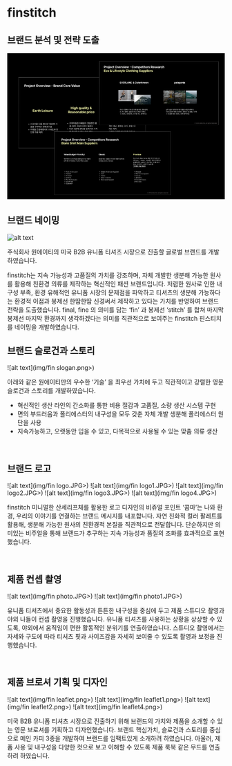 # finstitch

## 브랜드 분석 및 전략  도출

![alt text](img/fin1.png/)

## 브랜드 네이밍

![alt text](img/finstitchname2png)

주식회사 원에이티의 미국 B2B 유니폼 티셔츠 시장으로 진출할 글로벌 브랜드<finstitch>를 개발하였습니다.

finstitch는 지속 가능성과 고품질의 가치를 강조하며, 자체 개발한 생분해 가능한 원사를 활용해 친환경 의류를 제작하는 혁신적인 패션 브랜드입니다. 저렴한 원사로 인한 내구성 부족, 환경 유해적인 유니폼 시장의 문제점을 파악하고  티셔츠의 생분해 가능하다는 환경적 이점과  봉제선 한땀한땀 신경써서 제작하고 있다는 가치를 반영하여 브랜드 전략을 도출했습니다. final, fine 의 의미를 담는 ‘fin’ 과 봉제선 ‘stitch’ 를 합쳐 마지막 봉제선 마지막 환경까지 생각하겠다는 의미를 직관적으로 보여주는 finstitch 핀스티치를 네이밍을 개발하였습니다.   

## 브랜드 슬로건과 스토리

![alt text](img/fin slogan.png>)

아래와 같은 원에이티만의 우수한 ‘기술’ 을 최우선 가치에 두고 직관적이고 강렬한 영문 슬로건과 스토리를 개발하였습니다. 

- 혁신적인 생산 라인의 간소화를 통한 비용 절감과 고품질, 소량 생산 시스템 구현
- 면의 부드러움과 폴리에스터의 내구성을 모두 갖춘 자체 개발 생분해 폴리에스터 원단을 사용
- 지속가능하고, 오랫동안 입을 수 있고, 다목적으로 사용될 수 있는 맞춤 의류 생산

<br/>

## 브랜드 로고

![alt text](img/fin logo.JPG>)
![alt text](img/fin logo1.JPG>)
![alt text](img/fin logo2.JPG>)
![alt text](img/fin logo3.JPG>)
![alt text](img/fin logo4.JPG>)

finstitch 미니멀한 산세리프체를 활용한 로고 디자인의 비쥬얼 포인트 ‘콤마’는 나와 환경, 우리의 이야기를 연결하는 브랜드 메시지를 내포합니다. 자연 친화적 컬러 팔레트를 활용해, 생분해 가능한 원사의 친환경적 본질을 직관적으로 전달합니다. 단순하지만 의미있는 비주얼을 통해 브랜드가 추구하는 지속 가능성과 품질의 조화를 효과적으로 표현했습니다.

<br/>

## 제품 컨셉 촬영 

![alt text](img/fin photo.JPG>)
![alt text](img/fin photo1.JPG>)


유니폼 티셔츠에서 중요한 활동성과 튼튼한 내구성을 중심에 두고 제품 스튜디오 촬영과 야외 나들이 컨셉 촬영을 진행했습니다.  유니폼 티셔츠를 사용하는 상황을 상상할 수 있도록, 야외에서 움직임이 편한 활동적인 분위기를 연출하였습니다. 스튜디오 촬영에서는 자세와 구도에 따라 티셔츠 핏과 사이즈감을 자세히 보여줄 수 있도록 촬영과 보정을 진행했습니다.

<br/>

## 제품 브로셔 기획 및 디자인

![alt text](img/fin leaflet.png>)
![alt text](img/fin leaflet1.png>)
![alt text](img/fin leaflet2.png>)
![alt text](img/fin leaflet4.png>)


미국 B2B 유니폼 티셔츠 시장으로 진출하기 위해 브랜드의 가치와 제품을 소개할 수 있는 영문 브로셔를 기획하고 디자인했습니다. 
브랜드 핵심가치, 슬로건과 스토리를 중심으로 메인 카피 3종을 개발하여 브랜드를 임팩트있게 소개하려 하였습니다. 아울러, 제품 사용 및 내구성을 다양한 컷으로 보고 이해할 수 있도록 제품 룩북 같은 무드를 연출하려 하였습니다. 

